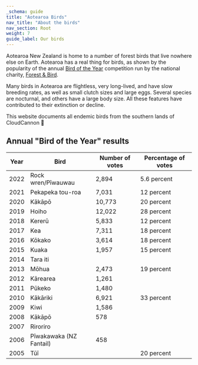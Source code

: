 ```yaml
---
_schema: guide
title: "Aotearoa Birds"
nav_title: "About the birds"
nav_section: Root
weight: 7
guide_label: Our birds
---
```


Aotearoa New Zealand is home to a number of forest birds that live nowhere else on Earth. Aotearoa has a real thing for birds, as shown by the popularity of the annual [Bird of the Year](https://www.birdoftheyear.org.nz/) competition run by the national charity, [Forest & Bird](https://www.forestandbird.org.nz/).

Many birds in Aotearoa are flightless, very long-lived, and have slow breeding rates, as well as small clutch sizes and large eggs. Several species are nocturnal, and others have a large body size. All these features have contributed to their extinction or decline.

This website documents all endemic birds from the southern lands of CloudCannon 🦆

## Annual "Bird of the Year" results

| Year | Bird                    | Number of votes | Percentage of votes |
|------|-------------------------|-----------------|---------------------|
| 2022 | Rock wren/Pīwauwau      | 2,894           | 5.6 percent         |
| 2021 | Pekapeka tou-roa        | 7,031           | 12 percent          |
| 2020 | Kākāpō                  | 10,773          | 20 percent          |
| 2019 | Hoiho                   | 12,022          | 28 percent          |
| 2018 | Kererū                  | 5,833           | 12 percent          |
| 2017 | Kea                     | 7,311           | 18 percent          |
| 2016 | Kōkako                  | 3,614           | 18 percent          |
| 2015 | Kuaka                   | 1,957           | 15 percent          |
| 2014 | Tara iti                |                 |                     |
| 2013 | Mōhua                   | 2,473           | 19 percent          |
| 2012 | Kārearea                | 1,261           |                     |
| 2011 | Pūkeko                  | 1,480           |                     |
| 2010 | Kākāriki                | 6,921           | 33 percent          |
| 2009 | Kiwi                    | 1,586           |                     |
| 2008 | Kākāpō                  | 578             |                     |
| 2007 | Riroriro                |                 |                     |
| 2006 | Pīwakawaka (NZ Fantail) | 458             |                     |
| 2005 | Tūī                     |                 | 20 percent          |

